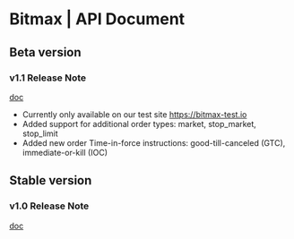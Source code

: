 Bitmax | API Document
==============================================

Beta version
----------------------------------------------

### v1.1 Release Note

[doc](bitmax-api-doc-v1.1.md)

* Currently only available on our test site https://bitmax-test.io
* Added support for additional order types: market, stop_market, stop_limit
* Added new order Time-in-force instructions: good-till-canceled (GTC), immediate-or-kill (IOC)


Stable version
----------------------------------------------

### v1.0 Release Note

[doc](bitmax-api-doc-v1.0.md)


